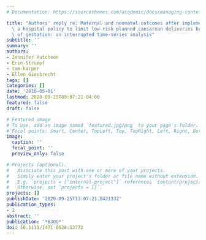 ```yaml
---
# Documentation: https://sourcethemes.com/academic/docs/managing-content/

title: "Authors' reply re: Maternal and neonatal outcomes after implementation of\
  \ a hospital policy to limit low-risk planned caesarean deliveries before 39 weeks\
  \ of gestation: an interrupted time-series analysis"
subtitle: ''
summary: ''
authors:
- Jennifer Hutcheon
- Erin Strumpf
- sam-harper
- Ellen Giesbrecht
tags: []
categories: []
date: '2016-05-01'
lastmod: 2020-09-25T09:07:21-04:00
featured: false
draft: false

# Featured image
# To use, add an image named `featured.jpg/png` to your page's folder.
# Focal points: Smart, Center, TopLeft, Top, TopRight, Left, Right, BottomLeft, Bottom, BottomRight.
image:
  caption: ''
  focal_point: ''
  preview_only: false

# Projects (optional).
#   Associate this post with one or more of your projects.
#   Simply enter your project's folder or file name without extension.
#   E.g. `projects = ["internal-project"]` references `content/project/deep-learning/index.md`.
#   Otherwise, set `projects = []`.
projects: []
publishDate: '2020-09-25T13:07:21.042133Z'
publication_types:
- 2
abstract: ''
publication: '*BJOG*'
doi: 10.1111/1471-0528.13772
---
```


